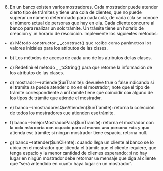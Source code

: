 6. En un banco existen varios mostradores. Cada mostrador puede atender cierto tipo de trámites y tiene una cola
de clientes, que no puede superar un número determinado para cada cola, de cada cola se conoce el número
actual de personas que hay en ella. Cada cliente concurre al banco para realizar un solo trámite. Un trámite
tiene un horario de creación y un horario de resolución. Implemente los siguientes métodos:

* a) Método constructor _ _construct() que recibe como parámetros los valores iniciales para los atributos
    de las clases.

* b) Los métodos de acceso de cada uno de los atributos de las clases.

* c) Redefinir el método _ _toString() para que retorne la información de los atributos de las clases.

* d) mostrador–>atiende($unTramite): devuelve true o 
    false indicando si el tramite se puede atender o no
    en el mostrador; note que el tipo de trámite correspondiente a unTramite tiene que coincidir con
    alguno de los tipos de trámite que atiende el mostrador.

* e) banco–>mostradoresQueAtienden($unTramite): retorna la 
    colección de todos los mostradores que
    atienden ese trámite.

* f) banco–>mejorMostradorPara($unTramite): retorna el 
    mostrador con la cola más corta con espacio
    para al menos una persona más y que atienda ese trámite; si ningun mostrador tiene espacio, retorna
    null.

* g) banco–>atender($unCliente): cuando llega un cliente 
    al banco se lo ubica en el mostrador que atienda
    el trámite que el cliente requiere, que tenga espacio y la menor cantidad de clientes esperando; si no
    hay lugar en ningún mostrador debe retornar un mensaje que diga al cliente que “será antendido en
    cuanto haya lugar en un mostrador”.